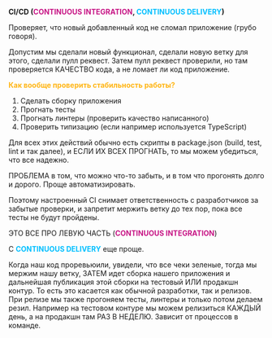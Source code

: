 **CI/CD (<span style="font-weight: bold; color: mediumvioletred;">CONTINUOUS INTEGRATION</span>, <span style="font-weight: bold; color: deepskyblue;">CONTINUOUS DELIVERY</span>)**

Проверяет, что новый добавленный код не сломал приложение (грубо говоря).

Допустим мы сделали новый функционал, сделали новую ветку для этого, сделали пулл реквест. Затем пулл реквест проверили, но там проверяется КАЧЕСТВО кода, а не ломает ли код приложение. 

<span style="font-weight: bold; color: #FFB514;">Как вообще проверить стабильность работы?</span>
1) Сделать сборку приложения
2) Прогнать тесты
3) Прогнать линтеры (проверить качество написанного)
4) Проверить типизацию (если например используется TypeScript)

Для всех этих действий обычно есть скрипты в package.json (build, test, lint и так далее), и ЕСЛИ ИХ ВСЕХ ПРОГНАТЬ, то мы можем убедиться, что все надежно. 

ПРОБЛЕМА в том, что можно что-то забыть, и в том что прогонять долго и дорого. Проще автоматизировать. 

Поэтому настроенный CI снимает ответственность с разработчиков за забытые проверки, и запретит мержить ветку до тех пор, пока все тесты не будут пройдены. 

ЭТО ВСЕ ПРО ЛЕВУЮ ЧАСТЬ (<span style="font-weight: bold; color: mediumvioletred;">CONTINUOUS INTEGRATION</span>)

С <span style="font-weight: bold; color: deepskyblue;">CONTINUOUS DELIVERY</span> еще проще.

Когда наш код проревьюили, увидели, что все чеки зеленые, тогда мы мержим нашу ветку, ЗАТЕМ идет сборка нашего приложения и дальнейшая публикация этой сборки на тестовый ИЛИ продакшн контур. 
То есть это касается как обычной разработки, так и релизов. При релизе мы также прогоняем тесты, линтеры и только потом делаем резил. 
Например на тестовом контуре мы можем релизиться КАЖДЫЙ день, а на продакшн там РАЗ В НЕДЕЛЮ. Зависит от процессов в команде. 